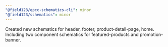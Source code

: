 ```yaml
---
"@field123/epcc-schematics-cli": minor
"@field123/schematics": minor
---
```


Created new schematics for header, footer, product-detail-page, home. Including two component schematics for featured-products and promotion-banner.
